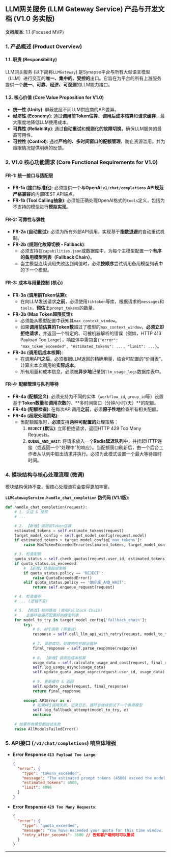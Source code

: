 

## **LLM网关服务 (LLM Gateway Service) 产品与开发文档 (V1.0 务实版)**

**文档版本**: 1.1 (Focused MVP)

### **1. 产品概述 (Product Overview)**

#### **1.1. 职责 (Responsibility)**
LLM网关服务 (以下简称`LLMGateway`) 是Synapse平台与所有大型语言模型（LLM）进行交互的**唯一、集中的、受控的**出口。它旨在为平台的所有上游服务提供一个**统一、可靠、经济、可观测**的LLM能力接口。

#### **1.2. 核心价值 (Core Value Proposition for V1.0)**
*   **统一性 (Unity)**: 屏蔽底层不同LLM供应商的API差异。
*   **经济性 (Economy)**: 通过**调用前Token估算**、**调用后成本核算**和**请求缓存**，最大限度地降低LLM使用成本。
*   **可靠性 (Reliability)**: 通过**自动重试**和**规则化的故障切换**，确保LLM服务的最高可用性。
*   **可控性 (Control)**: 通过**严格的、多时间窗口的配额管理**，防止资源滥用，并为超限情况提供明确的反馈。

### **2. V1.0 核心功能需求 (Core Functional Requirements for V1.0)**

#### **FR-1: 统一接口与适配层**
*   **FR-1a (接口标准化)**: 必须提供一个与**OpenAI `v1/chat/completions` API规范严格兼容**的内部REST API端点。
*   **FR-1b (Tool Calling抽象)**: 必须能正确处理OpenAI格式的`tools`定义，包括为不支持的模型进行**模拟实现**。

#### **FR-2: 可靠性与弹性**
*   **FR-2a (自动重试)**: 必须为所有外部API调用，实现基于**指数退避**的自动重试机制。
*   **FR-2b (规则化故障切换 - Fallback)**:
    *   必须支持在`capabilities.json`或数据库中，为每个主模型配置一个**有序的备用模型列表（Fallback Chain）**。
    *   当主模型连续调用失败达到阈值时，必须**按顺序**尝试调用备用模型列表中的下一个模型。

#### **FR-3: 成本与用量控制 (核心)**
*   **FR-3a (调用前Token估算)**:
    *   在向LLM发送请求**之前**，必须使用`tiktoken`等库，根据请求的`messages`和`tools`，**预估**出`prompt_tokens`的数量。
*   **FR-3b (Max Token超限反馈)**:
    *   必须能从模型配置中获知其`max_context_window`。
    *   如果**调用前估算的Token数**超过了模型的`max_context_window`，**必须立即拒绝请求**，并返回一个特定的、可被机器解析的错误（例如，HTTP 413 Payload Too Large），响应体中需包含`{"error": "max_token_exceeded", "estimated_tokens": ..., "limit": ...}`。
*   **FR-3c (调用后成本核算)**:
    *   在调用API**之后**，必须根据LLM返回的精确用量，结合可配置的“价目表”，计算出本次调用的**实际成本**。
    *   所有用量和成本信息，必须被**异步地**记录到`llm_usage_logs`数据库表中。


#### **FR-4: 配额管理与队列等待**
*   **FR-4a (配额定义)**: 必须支持为不同的实体（`workflow_id`, `group_id`等）设置基于**Token数量**和**调用次数**的、**多时间窗口（分钟/小时/天）**的配额。
*   **FR-4b (配额检查)**: 在每次API调用**之前**，必须**原子性地**检查所有相关配额。
*   **FR-4c (超限处理策略)**:
    *   当配额超限时，**必须**支持**两种可配置的**处理策略：
        1.  **`REJECT` (默认)**: 立即拒绝请求，返回HTTP 429 Too Many Requests。
        2.  **`QUEUE_AND_WAIT`**: 将请求放入一个**Redis延迟队列**中，并挂起HTTP连接（或返回一个“处理中”的响应）。当配额窗口刷新后，由一个后台工作者从队列中取出请求并执行。必须为此模式设置一个最大等待超时时间。



### **4. 模块结构与核心处理流程 (微调)**

模块结构保持不变，但核心处理流程会变得更加丰富。

**`LLMGatewayService.handle_chat_completion` 伪代码 (V1.1版):**
```python
def handle_chat_completion(request):
    # 1. 认证 & 授权
    # ...

    # 2. 【新增】调用前Token估算
    estimated_tokens = self.estimate_tokens(request)
    target_model_config = self.get_model_config(request.model)
    if estimated_tokens > target_model_config['max_tokens']:
        raise MaxTokenExceededError(estimated_tokens, target_model_config['max_tokens'])

    # 3. 检查配额
    quota_status = self.check_quotas(request.user_id, estimated_tokens)
    if quota_status.is_exceeded:
        # 【新增】处理超限策略
        if quota_status.policy == 'REJECT':
            raise QuotaExceededError()
        elif quota_status.policy == 'QUEUE_AND_WAIT':
            return self.enqueue_request(request)

    # 4. 检查缓存
    # ... (逻辑不变)

    # 5. 【修改】规则路由 (使用Fallback Chain)
    #    主循环会遍历配置好的模型列表
    for model_to_try in target_model_config['fallback_chain']:
        try:
            # 6. API调用 (带重试)
            response = self.call_llm_api_with_retry(request, model_to_try)
            
            # 7. 调用成功，处理响应并跳出循环
            final_response = self.parse_response(response)
            
            # 8. 【新增】调用后成本核算
            usage_data = self.calculate_usage_and_cost(request, final_response, model_to_try)
            self.log_usage_async(usage_data)
            self.update_quota_usage_async(request.user_id, usage_data)
            
            # 9. 更新缓存 & 返回
            self.update_cache(request, final_response)
            return final_response
            
        except APIError as e:
            # 如果API调用失败，记录日志，循环会继续尝试下一个备用模型
            self.log_fallback_attempt(model_to_try, e)
            continue
    
    # 如果所有模型都尝试失败
    raise AllModelsFailedError()
```

### **5. API接口 (`/v1/chat/completions`) 响应体增强**

*   **Error Response `413 Payload Too Large`**:
    ```json
    {
      "error": {
        "type": "tokens_exceeded",
        "message": "The estimated prompt tokens (4500) exceed the model's maximum context window (4096).",
        "estimated_tokens": 4500,
        "limit": 4096
      }
    }
    ```
*   **Error Response `429 Too Many Requests`**:
    ```json
    {
      "error": {
        "type": "quota_exceeded",
        "message": "You have exceeded your quota for this time window. Please try again later.",
        "retry_after_seconds": 3600 // 告知客户端何时可以重试
      }
    }
    ```

---
